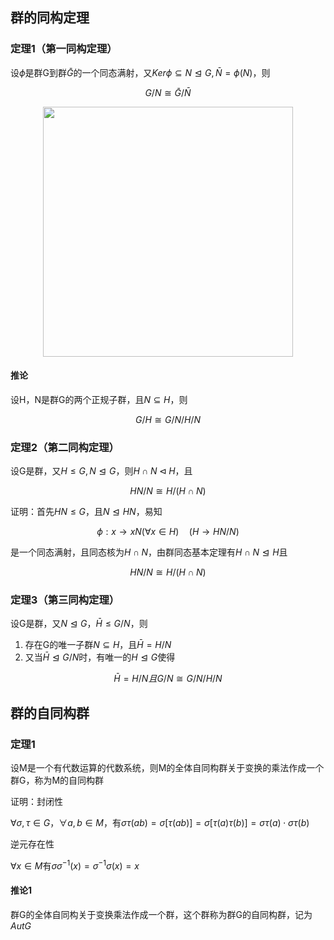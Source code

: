 ## 群的同构定理

### 定理1（第一同构定理）

设$\phi$是群G到群$\bar{G}$的一个同态满射，又$Ker \phi\subseteq N \trianglelefteq G,\bar{N}=\phi(N)$，则

$$G/N\cong \bar{G}/\bar{N}$$

<div style="display:flex;justify-content:center;">
    <img src="https://github.com/dinorextim/dinorextim.github.io/blob/main/docs/images/cxds12-1.png?raw=true" style="width:400px;">
</div>

#### 推论

设H，N是群G的两个正规子群，且$N\subseteq H$，则

$$G/H\cong G/N/H/N$$

### 定理2（第二同构定理）

设G是群，又$H≤G,N\trianglelefteq G$，则$H\cap N\triangleleft H$，且

$$HN/N\cong H/(H\cap N)$$

证明：首先$HN≤G，$且$N\trianglelefteq HN$，易知

$$\phi: x\to xN(\forall x\in H)\quad (H\to HN/N)$$

是一个同态满射，且同态核为$H\cap N$，由群同态基本定理有$H\cap N \trianglelefteq H$且

$$HN/N\cong H/(H\cap N)$$

### 定理3（第三同构定理）

设G是群，又$N\trianglelefteq G$，$\bar{H}≤G/N$，则

1. 存在G的唯一子群$N\subseteq H$，且$\bar{H}=H/N$
2. 又当$\bar{H}\trianglelefteq G/N$时，有唯一的$H\trianglelefteq G$使得

$$\bar{H}=H/N 且 G/N\cong G/N/H/N$$


## 群的自同构群

### 定理1

设M是一个有代数运算的代数系统，则M的全体自同构群关于变换的乘法作成一个群G，称为M的自同构群

证明：封闭性

$\forall \sigma,\tau\in G$，$\forall a,b\in M$，有$\sigma\tau(ab)=\sigma[\tau(ab)]=\sigma[\tau(a)\tau(b)]=\sigma\tau(a)\cdot \sigma\tau(b)$

逆元存在性

$\forall x\in M$有$\sigma\sigma^{-1}(x)=\sigma^{-1}\sigma(x)=x$

#### 推论1

群G的全体自同构关于变换乘法作成一个群，这个群称为群G的自同构群，记为$AutG$